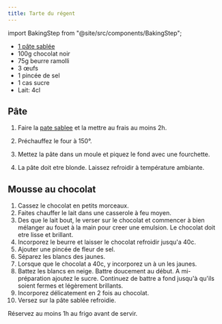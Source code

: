 ```yaml
---
title: Tarte du régent
---
```


import BakingStep from "@site/src/components/BakingStep";

- [1 pâte sablée](/recipes/sweet/pates/pate-sablee)
- 100g chocolat noir
- 75g beurre ramolli
- 3 œufs
- 1 pincée de sel
- 1 cas sucre
- Lait: 4cl

## Pâte

1. Faire la [pate sablee](/recipes/sweet/pates/pate-sablee) et la mettre au frais au moins 2h.
1. Préchauffez le four à 150°.
1. Mettez la pâte dans un moule et piquez le fond avec une fourchette.
1. <BakingStep temp="150" time="15-20 minutes" preheat />

   La pâte doit etre blonde. Laissez refroidir à température ambiante.

## Mousse au chocolat

1. Cassez le chocolat en petits morceaux.
1. Faites chauffer le lait dans une casserole à feu moyen.
1. Des que le lait bout, le verser sur le chocolat et commencer à bien mélanger
   au fouet à la main pour creer une emulsion. Le chocolat doit etre lisse et brillant.
1. Incorporez le beurre et laisser le chocolat refroidir jusqu'a 40c.
1. Ajouter une pincée de fleur de sel.
1. Séparez les blancs des jaunes.
1. Lorsque que le chocolat a 40c, y incorporez un à un les jaunes.
1. Battez les blancs en neige. Battre doucement au début. A mi-préparation
   ajoutez le sucre. Continuez de battre a fond jusqu'à qu'ils soient fermes
   et légèrement brillants.
1. Incorporez délicatement en 2 fois au chocolat.
1. Versez sur la pâte sablée refroidie.

Réservez au moins 1h au frigo avant de servir.
